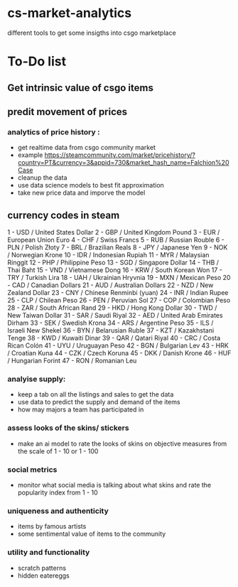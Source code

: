 # cs-market-analytics
different tools to get some insigths into csgo marketplace 

# To-Do list

## Get intrinsic value of csgo items

## predit movement of prices

### analytics of price history :
-   get realtime data from csgo community market 
-   example https://steamcommunity.com/market/pricehistory/?country=PT&currency=3&appid=730&market_hash_name=Falchion%20Case
-   cleanup the data
-   use data science models to best fit approximation
-   take new price data and imporve the model

## currency codes in steam
1 - USD / United States Dollar
2 - GBP / United Kingdom Pound
3 - EUR / European Union Euro
4 - CHF / Swiss Francs
5 - RUB / Russian Rouble
6 - PLN / Polish Złoty
7 - BRL / Brazilian Reals
8 - JPY / Japanese Yen
9 - NOK / Norwegian Krone
10 - IDR / Indonesian Rupiah
11 - MYR / Malaysian Ringgit
12 - PHP / Philippine Peso
13 - SGD / Singapore Dollar
14 - THB / Thai Baht
15 - VND / Vietnamese Dong
16 - KRW / South Korean Won
17 - TRY / Turkish Lira
18 - UAH / Ukrainian Hryvnia
19 - MXN / Mexican Peso
20 - CAD / Canadian Dollars
21 - AUD / Australian Dollars
22 - NZD / New Zealand Dollar
23 - CNY / Chinese Renminbi (yuan)
24 - INR / Indian Rupee
25 - CLP / Chilean Peso
26 - PEN / Peruvian Sol
27 - COP / Colombian Peso
28 - ZAR / South African Rand
29 - HKD / Hong Kong Dollar
30 - TWD / New Taiwan Dollar
31 - SAR / Saudi Riyal
32 - AED / United Arab Emirates Dirham
33 - SEK / Swedish Krona
34 - ARS / Argentine Peso
35 - ILS / Israeli New Shekel
36 - BYN / Belarusian Ruble
37 - KZT / Kazakhstani Tenge
38 - KWD / Kuwaiti Dinar
39 - QAR / Qatari Riyal
40 - CRC / Costa Rican Colón
41 - UYU / Uruguayan Peso
42 - BGN / Bulgarian Lev
43 - HRK / Croatian Kuna
44 - CZK / Czech Koruna
45 - DKK / Danish Krone
46 - HUF / Hungarian Forint
47 - RON / Romanian Leu

### analyise supply:
-   keep a tab on all the listings and sales to get the data
-   use data to predict the supply and demand of the items
-   how may majors a team has participated in

### assess looks of the skins/ stickers
- make an ai model to rate the looks of skins on objective measures from the scale of 1 - 10 or 1 - 100

### social metrics 
- monitor what social media is talking about what skins and rate the popularity index from 1 - 10

### uniqueness and authenticity
- items by famous artists
- some sentimental value of items to the community

### utility and functionality
- scratch patterns
- hidden eatereggs
